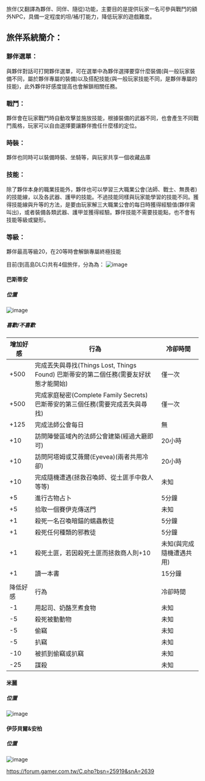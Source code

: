 旅伴(又翻譯為夥伴、同伴、隨從)功能，主要目的是提供玩家一名可參與戰鬥的額外NPC，具備一定程度的坦/補/打能力，降低玩家的遊戲難度。


## 旅伴系統簡介：
### 夥伴選單：
與夥伴對話可打開夥伴選單，可在選單中為夥伴選擇要穿什麼裝備(與一般玩家裝備不同，屬於夥伴專屬的裝備)以及搭配技能(與一般玩家技能不同，是夥伴專屬的技能)，此外夥伴好感度提高也會解鎖相關任務。

### 戰鬥：
夥伴會在玩家戰鬥時自動攻擊並施放技能，根據裝備的武器不同，也會產生不同戰鬥風格，玩家可以自由選擇要讓夥伴擔任什麼樣的定位。

### 時裝：
夥伴也同時可以裝備時裝、坐騎等，與玩家共享一個收藏品庫

### 技能：
除了夥伴本身的職業技能外，夥伴也可以學習三大職業公會(法師、戰士、無畏者)的技能線，以及各武器、護甲的技能。不過技能同樣與玩家能學習的技能不同。獲得技能線與升等的方法，是要由玩家解三大職業公會的每日時獲得經驗值(夥伴需叫出)，或者裝備各類武器、護甲並獲得經驗。夥伴技能不需要技能點，也不會有技能等級或變形。

### 等級：
夥伴最高等級20，在20等時會解鎖專屬終極技能

目前(到高島DLC)共有4個旅伴，分為為：
![image](images/travelCompanion.jpg)
#### 巴斯蒂安
##### 位置
![image](images/travelCompanion01.jpg)
##### 喜歡/不喜歡
|增加好感|行為|冷卻時間|
|-|-|-|
|+500|完成丟失與尋找(Things  Lost, Things Found) 巴斯蒂安的第二個任務(需要友好狀態才能開始)|僅一次|
|+500|完成家庭秘密(Complete  Family Secrets) 巴斯蒂安的第三個任務(需要完成丟失與尋找)|僅一次|
|+125|完成法師公會每日|無|
|+10|訪問陣營區域內的法師公會建築(經過大廳即可)|20小時|
|+10|訪問阿塔姆或艾薇爾(Eyevea)(兩者共用冷卻)|20小時|
|+10|完成隨機遭遇(拯救召喚師、從土匪手中救人等等)|未知|
|+5|進行古物占卜|5分鐘|
|+5|拾取一個賽伊克傳送門|未知|
|+1|殺死一名召喚暗錨的蠕蟲教徒|5分鐘|
|+1|殺死任何種類的邪教徒|5分鐘|
|+1|殺死土匪，若因殺死土匪而拯救商人則+10|未知(與完成隨機遭遇共用)|
|+1|讀一本書|15分鐘|
||||
|降低好感|行為|冷卻時間|
|-1|用起司、奶酪烹煮食物|未知|
|-5|殺死被動動物|未知|
|-5|偷竊|未知|
|-5|扒竊|未知|
|-10|被抓到偷竊或扒竊|未知|
|-25|謀殺|未知|
#### 米麗
##### 位置
![image](images/travelCompanion02.jpg)
#### 伊莎貝爾&安柏
##### 位置
![image](images/travelCompanion03.jpg)

https://forum.gamer.com.tw/C.php?bsn=25919&snA=2639